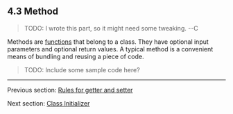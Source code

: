 ## 4.3 Method

>TODO: I wrote this part, so it might need some tweaking. --C


Methods are [functions](2.6-Function.md) that belong to a class.  They have optional input parameters and optional return values.  A typical method is a convenient means of bundling and reusing a piece of code.

>TODO: Include some sample code here?

---

Previous section: [Rules for getter and setter](4.2.3-Rules_for_getter_and_setter.md)

Next section: [Class Initializer](4.3.1-Class_Initializer.md)